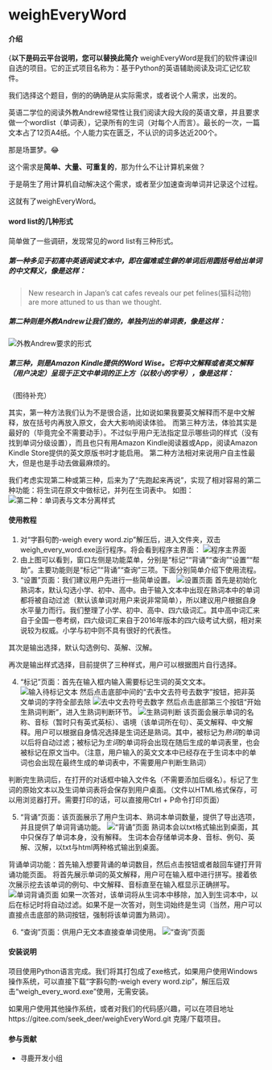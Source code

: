 # weighEveryWord

#### 介绍
{**以下是码云平台说明，您可以替换此简介**
weighEveryWord是我们的软件课设II自选的项目。它的正式项目名称为：基于Python的英语辅助阅读及词汇记忆软件。

我们选择这个题目，倒的的确确是从实际需求，或者说个人需求，出发的。

英语二学位的阅读外教Andrew经常性让我们阅读大段大段的英语文章，并且要求做一个wordlist（单词表），记录所有的生词（对每个人而言）。最长的一次，一篇文本占了12页A4纸。个人能力实在匮乏，不认识的词多达近200个。

那是场噩梦。😂

这个需求是**简单、大量、可重复的**，那为什么不让计算机来做？

于是萌生了用计算机自动解决这个需求，或者至少加速查询单词并记录这个过程。

这就有了weighEveryWord。
#### word list的几种形式
简单做了一些调研，发现常见的word list有三种形式。
##### *第一种*多见于初高中英语阅读文本中，即在偏难或生僻的单词后用圆括号给出单词的中文释义，像是这样：
> New research in Japan’s cat cafes reveals our pet felines(猫科动物) are more attuned to us than we thought.
##### *第二种*则是外教Andrew让我们做的，单独列出的单词表，像是这样：
![外教Andrew要求的形式](https://images.gitee.com/uploads/images/2019/0611/201200_e894f21e_1977064.png "Screen Shot 2019-06-11 at 20.11.49.png")
##### 第三种，则是Amazon Kindle提供的Word Wise。它将中文解释或者英文解释（用户决定）呈现于正文中单词的正上方（以较小的字号），像是这样：
（图待补充）


其实，第一种方法我们认为不是很合适，比如说如果我要英文解释而不是中文解释，放在括号内再放入原文，会大大影响阅读体验。
而第三种方法，体验其实是最好的（毕竟完全不需要动手）。不过似乎用户无法指定显示哪些词的样式（没有找到单词分级设置），而且也只有用Amazon Kindle阅读器或App，阅读Amazon Kindle Store提供的英文原版书时才能启用。
第二种方法相对来说用户自主性最大，但是也是手动去做最麻烦的。

我们考虑实现第二种或第三种，后来为了“先跑起来再说”，实现了相对容易的第二种功能：将生词在原文中做标记，并列在生词表中。
如图：
![第二种：单词表与文本分离样式](https://images.gitee.com/uploads/images/2019/0611/201024_5cb69003_1977064.png "Screen Shot 2019-06-11 at 19.35.56.png")
#### 使用教程

1. 对“字斟句酌-weigh every word.zip”解压后，进入文件夹，双击weigh_every_word.exe运行程序。将会看到程序主界面：
![程序主界面](https://images.gitee.com/uploads/images/2019/0611/201248_cfba7ab8_1977064.png "Screen Shot 2019-06-11 at 16.34.18.png")
2. 由上图可以看到，窗口左侧是功能菜单，分别是“标记”“背诵”“查询”“设置”“帮助”。主要功能则是“标记”“背诵”“查询”三项。下面分别简单介绍下使用流程。
3. “设置”页面：我们建议用户先进行一些简单设置。
![设置页面](https://images.gitee.com/uploads/images/2019/0611/201317_7cbdef1d_1977064.png "Screen Shot 2019-06-11 at 19.32.19.png")
首先是初始化熟词本，默认勾选小学、初中、高中。由于输入文本中出现在熟词本中的单词都将被自动过滤（默认该单词对用户来说非常简单），所以建议用户根据自身水平量力而行。我们整理了小学、初中、高中、四六级词汇。其中高中词汇来自于全国一卷考纲，四六级词汇来自于2016年版本的四六级考试大纲，相对来说较为权威。小学与初中则不具有很好的代表性。

其次是输出选择，默认勾选例句、英解、汉解。

再次是输出样式选择，目前提供了三种样式，用户可以根据图片自行选择。

4. “标记”页面：首先在输入框内输入需要标记生词的英文文本。
![输入待标记文本](https://images.gitee.com/uploads/images/2019/0611/201359_4d8a4284_1977064.png "Screen Shot 2019-06-11 at 16.45.14.png")
然后点击底部中间的“去中文去符号去数字”按钮，把非英文单词的字符全部去除
![去中文去符号去数字](https://images.gitee.com/uploads/images/2019/0611/201430_1ab53df6_1977064.png "Screen Shot 2019-06-11 at 19.30.11.png")
然后点击底部第三个按钮“开始生熟词判断”，进入生熟词判断环节。
![生熟词判断](https://images.gitee.com/uploads/images/2019/0611/201454_eee6b4f5_1977064.png "Screen Shot 2019-06-11 at 19.30.57.png")
该页面会展示单词的名称、音标（暂时只有英式英标）、语境（该单词所在句）、英文解释、中文解释。用户可以根据自身情况选择是生词还是熟词。其中，被标记为*熟词*的单词以后将自动过滤；被标记为*生词*的单词将会出现在随后生成的单词表里，也会被标记在原文当中。（注意，用户输入的英文文本中已经存在于生词本中的单词也会出现在最终生成的单词表中，不需要用户判断生熟词）

判断完生熟词后，在打开的对话框中输入文件名（不需要添加后缀名）。标记了生词的原始文本以及生词单词表将会保存到用户桌面。（文件以HTML格式保存，可以用浏览器打开。需要打印的话，可以直接用Ctrl + P命令打印页面）

5. “背诵”页面：该页面展示了用户生词本、熟词本单词数量，提供了导出选项，并且提供了单词背诵功能。
![“背诵”页面](https://images.gitee.com/uploads/images/2019/0611/201625_2fefea3b_1977064.png "Screen Shot 2019-06-11 at 19.32.41.png")
熟词本会以txt格式输出到桌面，其中只保存了单词本身，没有解释。
生词本会存储单词本身、音标、例句、英解、汉解，以txt与html两种格式输出到桌面。

背诵单词功能：首先输入想要背诵的单词数目，然后点击按钮或者敲回车键打开背诵功能页面。
将首先展示单词的英文解释，用户可在输入框中进行拼写。接着依次展示挖去该单词的例句、中文解释、音标直至在输入框显示正确拼写。
![单词背诵页面](https://images.gitee.com/uploads/images/2019/0611/201700_8303f55b_1977064.png "Screen Shot 2019-06-11 at 19.33.18.png")
如果一次答对，该单词将从生词本中移除，加入到生词本中，以后在标记时将自动过滤。如果不是一次答对，则生词始终是生词（当然，用户可以直接点击底部的熟词按钮，强制将该单词置为熟词）。

6. “查询”页面：供用户无文本直接查单词使用。
![“查询”页面](https://images.gitee.com/uploads/images/2019/0611/201722_e6295a2c_1977064.png "Screen Shot 2019-06-11 at 19.32.36.png")
#### 安装说明
项目使用Python语言完成。我们将其打包成了exe格式，如果用户使用Windows操作系统，可以直接下载“字斟句酌-weigh every word.zip”，解压后双击“weigh_every_word.exe”使用，无需安装。

如果用户使用其他操作系统，或者对我们的代码感兴趣，可以在项目地址https://gitee.com/seek_deer/weighEveryWord.git 克隆/下载项目。

#### 参与贡献
- 寻鹿开发小组